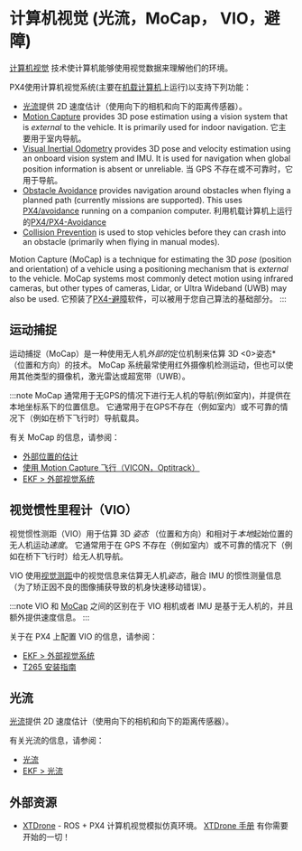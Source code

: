 # 计算机视觉 (光流，MoCap， VIO，避障)

[计算机视觉](https://en.wikipedia.org/wiki/Computer_vision) 技术使计算机能够使用视觉数据来理解他们的环境。

PX4使用计算机视觉系统(主要在[机载计算机](../companion_computer/README.md)上运行)以支持下列功能：
- [光流](#optical_flow)提供 2D 速度估计（使用向下的相机和向下的距离传感器）。
- [Motion Capture](#mocap) provides 3D pose estimation using a vision system that is *external* to the vehicle. It is primarily used for indoor navigation. 它主要用于室内导航。
- [Visual Inertial Odometry](#vio) provides 3D pose and velocity estimation using an onboard vision system and IMU. It is used for navigation when global position information is absent or unreliable. 当 GPS 不存在或不可靠时，它用于导航。
- [Obstacle Avoidance](https://docs.px4.io/en/computer_vision/obstacle_avoidance.html) provides navigation around obstacles when flying a planned path (currently missions are supported). This uses [PX4/avoidance](https://github.com/PX4/avoidance) running on a companion computer. 利用机载计算机上运行的[PX4/PX4-Avoidance](https://github.com/PX4/PX4-Avoidance)
- [Collision Prevention](https://docs.px4.io/en/computer_vision/collision_prevention.html) is used to stop vehicles before they can crash into an obstacle (primarily when flying in manual modes).

Motion Capture (MoCap) is a technique for estimating the 3D *pose* (position and orientation) of a vehicle using a positioning mechanism that is *external* to the vehicle. MoCap systems most commonly detect motion using infrared cameras, but other types of cameras, Lidar, or Ultra Wideband (UWB) may also be used. 它预装了[PX4-避障](https://github.com/PX4/PX4-Avoidance)软件，可以被用于您自己算法的基础部分。
:::

## 运动捕捉

运动捕捉（MoCap）是一种使用无人机*外部的*定位机制来估算 3D <0>姿态* （位置和方向）的技术。 MoCap 系统最常使用红外摄像机检测运动，但也可以使用其他类型的摄像机，激光雷达或超宽带（UWB）。</p>

:::note
MoCap 通常用于无GPS的情况下进行无人机的导航(例如室内)，并提供在本地坐标系下的位置信息。 它通常用于在GPS不存在（例如室内）或不可靠的情况下（例如在桥下飞行时）导航载具。

有关 MoCap 的信息，请参阅：
- [外部位置的估计](../ros/external_position_estimation.md)
- [使用 Motion Capture 飞行（VICON，Optitrack）](../tutorials/motion-capture.md)
- [EKF > 外部视觉系统](../advanced_config/tuning_the_ecl_ekf.md#external-vision-system)


## 视觉惯性里程计（VIO）

视觉惯性测距（VIO）用于估算 3D *姿态* （位置和方向）和相对于*本地*起始位置的无人机运动*速度*。 它通常用于在 GPS 不存在（例如室内）或不可靠的情况下（例如在桥下飞行时）给无人机导航。

VIO 使用[视觉测距](https://en.wikipedia.org/wiki/Visual_odometry)中的视觉信息来估算无人机*姿态*，融合 IMU 的惯性测量信息（为了矫正因不良的图像捕获导致的机身快速移动错误）。

:::note VIO
和 [MoCap](#mocap) 之间的区别在于 VIO 相机或者 IMU 是基于无人机的，并且额外提供速度信息。
:::

关于在 PX4 上配置 VIO 的信息，请参阅：
- [EKF > 外部视觉系统](../advanced_config/tuning_the_ecl_ekf.md#external-vision-system)
- [T265 安装指南](../peripherals/camera_t265_vio.md)


## 光流

[光流](../sensor/optical_flow.md)提供 2D 速度估计（使用向下的相机和向下的距离传感器）。

有关光流的信息，请参阅：

- [光流](../sensor/optical_flow.md)
- [EKF > 光流](../advanced_config/tuning_the_ecl_ekf.md#optical-flow)

## 外部资源

- [XTDrone](https://github.com/robin-shaun/XTDrone/blob/master/README.en.md) - ROS + PX4 计算机视觉模拟仿真环境。 [XTDrone 手册](https://www.yuque.com/xtdrone/manual_en) 有你需要开始的一切！
